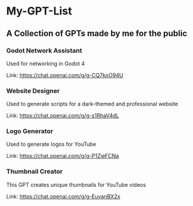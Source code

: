 # My-GPT-List
## A Collection of GPTs made by me for the public

### Godot Network Assistant
Used for networking in Godot 4

Link: https://chat.openai.com/g/g-CQ7koO94U

### Website Designer
Used to generate scripts for a dark-themed and professional website

Link: https://chat.openai.com/g/g-s1RhaV4dL

### Logo Generator
Used to generate logos for YouTube

Link: https://chat.openai.com/g/g-P1ZieFCNa

### Thumbnail Creator
This GPT creates unique thumbnails for YouTube videos

Link: https://chat.openai.com/g/g-EuyanBX2x